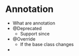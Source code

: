 # Annotation

- What are annotation
- @Deprecated
  - Support since
- @Override
  - If the base class changes
- 